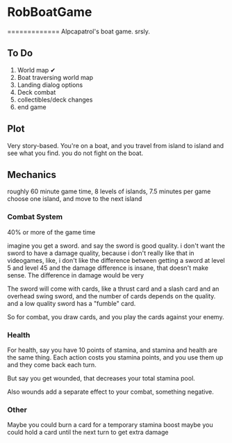 # RobBoatGame
=============
Alpcapatrol's boat game.  srsly.

To Do
-----
1. World map &#10004;
1. Boat traversing world map
1. Landing dialog options
1. Deck combat
1. collectibles/deck changes
1. end game

Plot
----
Very story-based.  You're on a boat, and you travel from island to island and see what you find.  you do not fight on the boat.


Mechanics  
---------
roughly 60 minute game time, 8 levels of islands, 7.5 minutes per game  choose one island, and move to the next island 

### Combat System

40% or more of the game time

imagine you get a sword.  and say the sword is good quality.  i don't want the sword to have a damage quality, because i don't really like that in videogames, like, i don't like the difference between getting a sword at level 5 and level 45 and the damage difference is insane, that doesn't make sense.  The difference in damage would be very 

The sword will come with cards, like a thrust card and a slash card and an overhead swing sword, and the number of cards depends on the quality.  and a low quality sword has a "fumble" card.

So for combat, you draw cards, and you play the cards against your enemy.

### Health  
For health, say you have 10 points of stamina, and stamina and health are the same thing.  Each action costs you stamina points, and you use them up and they come back each turn.

But say you get wounded, that decreases your total stamina pool.  

Also wounds add a separate effect to your combat, something negative.

### Other
Maybe you could burn a card for a temporary stamina boost
maybe you could hold a card until the next turn to get extra damage

